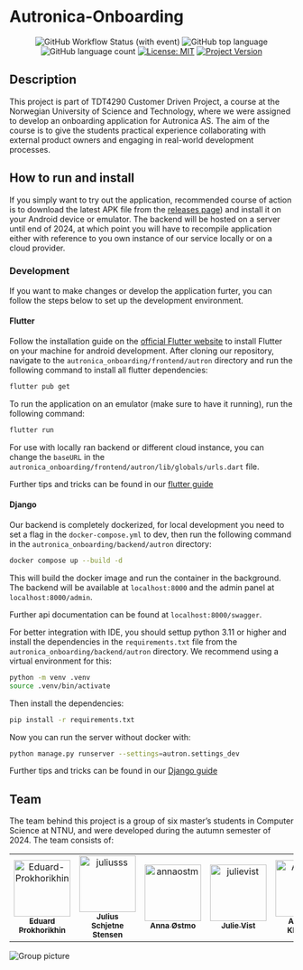 # Autronica-Onboarding

<div align="center">

![GitHub Workflow Status (with event)](https://img.shields.io/github/actions/workflow/status/CogitoNTNU/TetrisAI/ci.yml)
![GitHub top language](https://img.shields.io/github/languages/top/CogitoNTNU/TetrisAI)
![GitHub language count](https://img.shields.io/github/languages/count/CogitoNTNU/TetrisAI)
[![License: MIT](https://img.shields.io/badge/License-MIT-yellow.svg)](https://opensource.org/licenses/MIT)
[![Project Version](https://img.shields.io/badge/version-1.0.0-blue)](https://img.shields.io/badge/version-1.0.0-blue)

</div>

## Description

This project is part of TDT4290 Customer Driven Project, a course at the Norwegian University of Science and Technology, where we were assigned to develop an onboarding application for Autronica AS. The aim of the course is to give the students practical experience collaborating with external product owners and engaging in real-world development processes.

## How to run and install

If you simply want to try out the application, recommended course of action is to download the latest APK file from the [releases page](TODO)) and install it on your Android device or emulator. The backend will be hosted on a server until end of 2024, at which point you will have to recompile application either with reference to you own instance of our service locally or on a cloud provider.

### Development

If you want to make changes or develop the application furter, you can follow the steps below to set up the development environment.

#### Flutter

Follow the installation guide on the [official Flutter website](https://flutter.dev/docs/get-started/install) to install Flutter on your machine for android development. After cloning our repository, navigate to the `autronica_onboarding/frontend/autron` directory and run the following command to install all flutter dependencies:

```bash
flutter pub get
```

To run the application on an emulator (make sure to have it running), run the following command:

```bash
flutter run
```

For use with locally ran backend or different cloud instance, you can change the `baseURL` in the `autronica_onboarding/frontend/autron/lib/globals/urls.dart` file.

Further tips and tricks can be found in our [flutter guide](guide/flutter.md)

#### Django

Our backend is completely dockerized, for local development you need to set a flag in the `docker-compose.yml` to dev, then run the following command in the `autronica_onboarding/backend/autron` directory:

```bash
docker compose up --build -d
```

This will build the docker image and run the container in the background. The backend will be available at `localhost:8000` and the admin panel at `localhost:8000/admin`.

Further api documentation can be found at `localhost:8000/swagger`.

For better integration with IDE, you should settup python 3.11 or higher and install the dependencies in the `requirements.txt` file from the `autronica_onboarding/backend/autron` directory. We recommend using a virtual environment for this:

```bash
python -m venv .venv
source .venv/bin/activate
```

Then install the dependencies:

```bash
pip install -r requirements.txt
```

Now you can run the server without docker with:

```bash
python manage.py runserver --settings=autron.settings_dev
```

Further tips and tricks can be found in our [Django guide](guide/django.md)

## Team

The team behind this project is a group of six master’s students in Computer Science at NTNU, and were developed during the autumn semester of 2024. The team consists of:

<table align="center">
    <tr>
        <td align="center">
                <a href="https://github.com/Eduard-Prokhorikhin">
                        <img src="https://github.com/Eduard-Prokhorikhin.png?size=100" width="100px;" alt="Eduard-Prokhorikhin"/><br />
                        <sub><b>Eduard Prokhorikhin</b></sub>
                </a>
        </td>
        <td align="center">
                <a href="https://github.com/julleeee">
                        <img src="https://github.com/julleeee.png?size=100" width="100px;" alt="juliusss"/><br />
                        <sub><b>Julius Schjetne Stensen</b></sub>
                </a>
        </td>
        <td align="center">
                <a href="https://github.com/annaostm">
                        <img src="https://github.com/annaostm.png?size=100" width="100px;" alt="annaostm"/><br />
                        <sub><b>Anna Østmo</b></sub>
                </a>
        </td>
        <td align="center">
                <a href="https://github.com/julievist">
                        <img src="https://github.com/julievist.png?size=100" width="100px;" alt="julievist"/><br />
                        <sub><b>Julie Vist</b></sub>
                </a>
        </td>
        <td align="center">
                <a href="https://github.com/AndKlet">
                        <img src="https://github.com/AndKlet.png?size=100" width="100px;" alt="AndKlet"/><br />
                        <sub><b>Andreas Kletvang</b></sub>
                </a>
        </td>
        <td align="center">
                <a href="https://github.com/Magnusfv">
                        <img src="https://github.com/Magnusfv.png?size=100" width="100px;" alt="Magnusfv"/><br />
                        <sub><b>Magnus Fylling Vik</b></sub>
                </a>
        </td>
    </tr>
</table>

![Group picture](docs/img/Team.jpeg)
